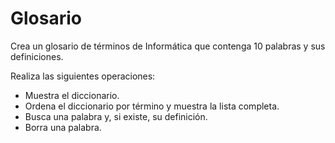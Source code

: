 # Glosario

Crea un glosario de términos de Informática que contenga 10 palabras y sus definiciones.

Realiza las siguientes operaciones:

- Muestra el diccionario.
- Ordena el diccionario por término y muestra la lista completa.
- Busca una palabra y, si existe, su definición.
- Borra una palabra.

